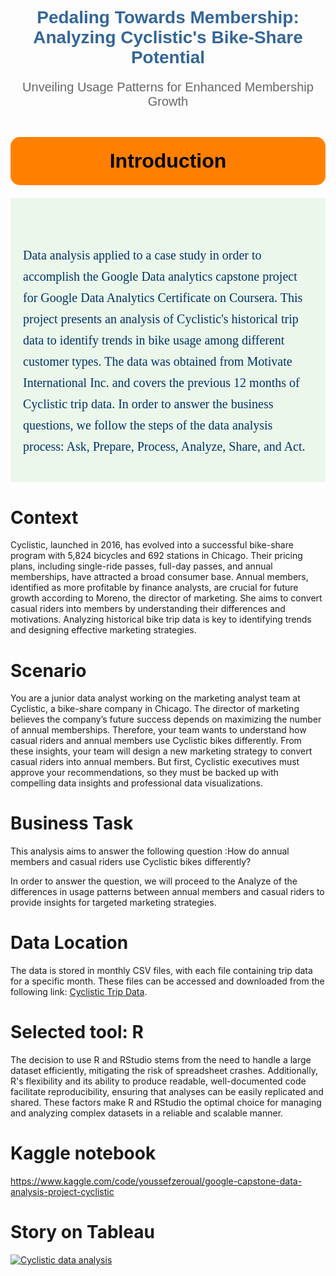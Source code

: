 
<h1 style="text-align:center; font-family:Arial, sans-serif; color:#336699;"> Pedaling Towards Membership: Analyzing Cyclistic's Bike-Share Potential</h1>
<p style="text-align:center; color:#666666; font-family:Calibri, sans-serif; font-size:20px;">Unveiling Usage Patterns for Enhanced Membership Growth</p>




<h1 style="background-color:#FF8000; color:#000; font-size:32px; padding:20px; text-align:center; border-radius:15px; font-family:'Verdana', sans-serif;"> Introduction</h1>



<div style="background-color:#eaf7ea; padding: 20px;">
    <p style="font-size:20px; font-family:Georgia, serif; line-height: 1.7em; color:#003366;">
      <br>
       Data analysis applied to a case study in order to accomplish the Google Data analytics capstone project for Google Data Analytics Certificate on Coursera.
        This project presents an analysis of Cyclistic's historical trip data to identify trends in bike usage among different customer types. The data was obtained from Motivate International Inc. and covers the previous 12 months of Cyclistic trip data. In order to answer the business questions, we follow the steps of the data analysis process: Ask, Prepare, Process, Analyze, Share, and Act.
    </p>
</div>

    
# Context  

Cyclistic, launched in 2016, has evolved into a successful bike-share program with 5,824 bicycles and 692 stations in Chicago. Their pricing plans, including single-ride passes, full-day passes, and annual memberships, have attracted a broad consumer base. Annual members, identified as more profitable by finance analysts, are crucial for future growth according to Moreno, the director of marketing. She aims to convert casual riders into members by understanding their differences and motivations. Analyzing historical bike trip data is key to identifying trends and designing effective marketing strategies.

# Scenario

You are a junior data analyst working on the marketing analyst team at Cyclistic, a bike-share company in Chicago. The director of marketing believes the company’s future success depends on maximizing the number of annual memberships. Therefore, your team wants to understand how casual riders and annual members use Cyclistic bikes differently. From these insights, your team will design a new marketing strategy to convert casual riders into annual members. But first, Cyclistic executives must approve your recommendations, so they must be backed up with compelling data insights and professional data visualizations.

# Business Task

This analysis aims to answer the following question :How do annual members and casual riders use Cyclistic bikes differently?

In order to answer the question, we will proceed to the Analyze of the differences in usage patterns between annual members and casual riders to provide insights for targeted marketing strategies.


# Data Location

The data is stored in monthly CSV files, with each file containing trip data for a specific month. These files can be accessed and downloaded from the following link: [Cyclistic Trip Data](https://divvy-tripdata.s3.amazonaws.com/index.html).


 # Selected tool: R  

The decision to use R and RStudio stems from the need to handle a large dataset efficiently, mitigating the risk of spreadsheet crashes. Additionally, R's flexibility and its ability to produce readable, well-documented code facilitate reproducibility, ensuring that analyses can be easily replicated and shared. These factors make R and RStudio the optimal choice for managing and analyzing complex datasets in a reliable and scalable manner.

# Kaggle notebook

https://www.kaggle.com/code/youssefzeroual/google-capstone-data-analysis-project-cyclistic

# Story on Tableau

<div class='tableauPlaceholder' id='viz1712788423403' style='position: relative'><noscript><a href='#'><img alt='Cyclistic data analysis ' src='https:&#47;&#47;public.tableau.com&#47;static&#47;images&#47;Go&#47;GoogledataanalysiscapstoneCyclistic&#47;Story1&#47;1_rss.png' style='border: none' /></a></noscript><object class='tableauViz'  style='display:none;'><param name='host_url' value='https%3A%2F%2Fpublic.tableau.com%2F' /> <param name='embed_code_version' value='3' /> <param name='site_root' value='' /><param name='name' value='GoogledataanalysiscapstoneCyclistic&#47;Story1' /><param name='tabs' value='no' /><param name='toolbar' value='yes' /><param name='static_image' value='https:&#47;&#47;public.tableau.com&#47;static&#47;images&#47;Go&#47;GoogledataanalysiscapstoneCyclistic&#47;Story1&#47;1.png' /> <param name='animate_transition' value='yes' /><param name='display_static_image' value='yes' /><param name='display_spinner' value='yes' /><param name='display_overlay' value='yes' /><param name='display_count' value='yes' /><param name='language' value='en-US' /></object></div>                <script type='text/javascript'>                    var divElement = document.getElementById('viz1712788423403');                    var vizElement = divElement.getElementsByTagName('object')[0];                    vizElement.style.width='1016px';vizElement.style.height='991px';                    var scriptElement = document.createElement('script');                    scriptElement.src = 'https://public.tableau.com/javascripts/api/viz_v1.js';                    vizElement.parentNode.insertBefore(scriptElement, vizElement);                </script>






